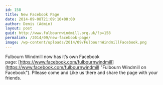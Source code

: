 ```yaml
---
id: 158
title: New Facebook Page
date: 2014-09-08T21:09:10+00:00
author: Denis (Admin)
layout: post
guid: http://www.fulbournwindmill.org.uk/?p=158
permalink: /2014/09/new-facebook-page/
image: /wp-content/uploads/2014/09/FulbournWindmillFacebook.png
---
```

Fulbourn Windmill now has it&#8217;s own Facebook page: [https://www.facebook.com/fulbournwindmill](https://www.facebook.com/fulbournwindmill "Fulbourn Windmill on Facebook"). Pllease come and Like us there and share the page with your friends.